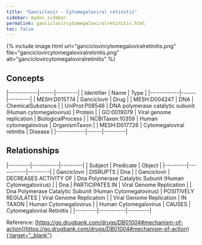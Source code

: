 ```yaml
---
title: "Ganciclovir - Cytomegaloviral retinitis"
sidebar: mydoc_sidebar
permalink: ganciclovircytomegaloviralretinitis.html
toc: false 
---
```


{% include image.html url="ganciclovircytomegaloviralretinitis.png" file="ganciclovircytomegaloviralretinitis.png" alt="ganciclovircytomegaloviralretinitis" %}

## Concepts

|------------|------|---------|
| Identifier | Name | Type    |
|------------|------|---------|
| MESH:D015774 | Ganciclovir | Drug |
| MESH:D004247 | DNA | ChemicalSubstance |
| UniProt:P08546 | DNA polymerase catalytic subunit (Human cytomegalovirus) | Protein |
| GO:0019079 | Viral genome replication | BiologicalProcess |
| NCBITaxon:10359 | Human cytomegalovirus | OrganismTaxon |
| MESH:D017726 | Cytomegaloviral retinitis | Disease |
|------------|------|---------|

## Relationships

|---------|-----------|---------|
| Subject | Predicate | Object  |
|---------|-----------|---------|
| Ganciclovir | DISRUPTS | Dna |
| Ganciclovir | DECREASES ACTIVITY OF | Dna Polymerase Catalytic Subunit (Human Cytomegalovirus) |
| Dna | PARTICIPATES IN | Viral Genome Replication |
| Dna Polymerase Catalytic Subunit (Human Cytomegalovirus) | POSITIVELY REGULATES | Viral Genome Replication |
| Viral Genome Replication | IN TAXON | Human Cytomegalovirus |
| Human Cytomegalovirus | CAUSES | Cytomegaloviral Retinitis |
|---------|-----------|---------|

Reference: [https://go.drugbank.com/drugs/DB01004#mechanism-of-action](https://go.drugbank.com/drugs/DB01004#mechanism-of-action){:target="_blank"}
